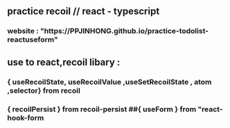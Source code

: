 
<h2>practice recoil // react - typescript</h2>

<h3>website : "https://PPJINHONG.github.io/practice-todolist-reactuseform"</h2>

<h2>use to react,recoil libary :</h2>

<h3>{ useRecoilState, useRecoilValue ,useSetRecoilState , atom ,selector} from recoil </h3>
<h3>{ recoilPersist } from recoil-persist ##{ useForm } from "react-hook-form</h3>
